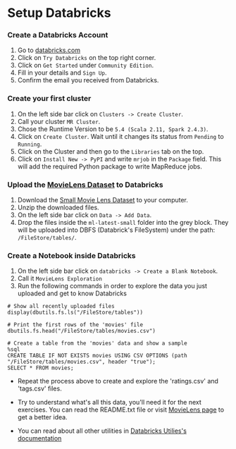 # Setup Databricks

### Create a Databricks Account
1. Go to [databricks.com](https://databricks.com/)
2. Click on `Try Databricks` on the top right corner.
3. Click on `Get Started` under `Community Edition`.
4. Fill in your details and `Sign Up`.
5. Confirm the email you received from Databricks.

### Create your first cluster
1. On the left side bar click on `Clusters -> Create Cluster`.
2. Call your cluster `MR Cluster`.
3. Chose the Runtime Version to be `5.4 (Scala 2.11, Spark 2.4.3)`.
4. Click on `Create Cluster`. Wait until it changes its status from `Pending` to `Running`.
5. Click on the Cluster and then go to the `Libraries` tab on the top.
6. Click on `Install New -> PyPI` and write `mrjob` in the `Package` field. This will add the required Python package to write MapReduce jobs.


### Upload the [MovieLens Dataset](https://grouplens.org/datasets/movielens/) to Databricks
1. Download the [Small Movie Lens Dataset](http://files.grouplens.org/datasets/movielens/ml-latest-small.zip) to your computer.
2. Unzip the downloaded files.
3. On the left side bar click on `Data -> Add Data`.
4. Drop the files inside the `ml-latest-small` folder into the grey block. They will be uploaded into DBFS (Databrick's FileSystem) under the path: `/FileStore/tables/`.


### Create a Notebook inside Databricks
1. On the left side bar click on `databricks -> Create a Blank Notebook`.
2. Call it `MovieLens Exploration`
3. Run the following commands in order to explore the data you just uploaded and get to know Databricks
```
# Show all recently uploaded files
display(dbutils.fs.ls("/FileStore/tables"))

# Print the first rows of the 'movies' file
dbutils.fs.head("/FileStore/tables/movies.csv")

# Create a table from the 'movies' data and show a sample
%sql
CREATE TABLE IF NOT EXISTS movies USING CSV OPTIONS (path "/FileStore/tables/movies.csv", header "true");
SELECT * FROM movies;
```
* Repeat the process above to create and explore the 'ratings.csv' and 'tags.csv' files.
* Try to understand what's all this data, you'll need it for the next exercises. You can read the README.txt file or visit [MovieLens page](http://files.grouplens.org/datasets/movielens/ml-latest-small-README.html) to get a better idea. 


* You can read about all other utilities in [Databricks Utilies's documentation](https://docs.databricks.com/user-guide/dev-tools/dbutils.html)